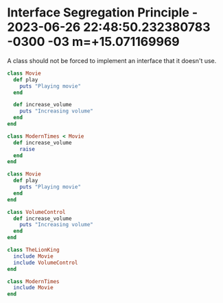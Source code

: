 # Interface Segregation Principle - 2023-06-26 22:48:50.232380783 -0300 -03 m=+15.071169969

A class should not be forced to implement an interface that it doesn't use.

```ruby
class Movie
  def play
    puts "Playing movie"
  end

  def increase_volume
    puts "Increasing volume"
  end
end

class ModernTimes < Movie
  def increase_volume
    raise
  end
end
```

```ruby
class Movie
  def play
    puts "Playing movie"
  end
end

class VolumeControl
  def increase_volume
    puts "Increasing volume"
  end
end

class TheLionKing
  include Movie
  include VolumeControl
end

class ModernTimes
  include Movie
end
```
